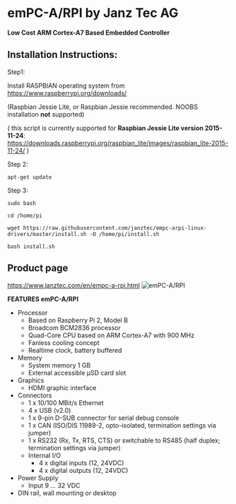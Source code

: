 # emPC-A/RPI by Janz Tec AG
**Low Cost ARM Cortex-A7 Based Embedded Controller**

## Installation Instructions:

Step1:

Install RASPBIAN operating system from https://www.raspberrypi.org/downloads/ 

(Raspbian Jessie Lite, or Raspbian Jessie recommended. NOOBS installation **not** supported)

( this script is currently supported for **Raspbian Jessie Lite version 2015-11-24**: https://downloads.raspberrypi.org/raspbian_lite/images/raspbian_lite-2015-11-24/ )

Step 2:
```
apt-get update
```

Step 3:
```
sudo bash

cd /home/pi

wget https://raw.githubusercontent.com/janztec/empc-arpi-linux-drivers/master/install.sh -O /home/pi/install.sh

bash install.sh
```

## Product page
https://www.janztec.com/en/empc-a-rpi.html
![emPC-A/RPI](https://www.janztec.com/fileadmin/user_upload/Produkte/embedded/emPC-A-RPI/janztec_produkte_embedded_emPC_RPI_raspberry_front.jpg)

**FEATURES emPC-A/RPI**
* Processor 
  * Based on Raspberry Pi 2, Model B 
  * Broadcom BCM2836 processor 
  * Quad-Core CPU based on ARM Cortex-A7  with 900 MHz 
  * Fanless cooling concept 
  * Realtime clock, battery buffered 
* Memory 
  * System memory 1 GB 
  * External accessible µSD card slot  
* Graphics 
  * HDMI graphic interface  
* Connectors  
  * 1 x 10/100 MBit/s Ethernet 
  * 4 x USB (v2.0) 
  * 1 x 9-pin D-SUB connector for serial debug console 
  * 1 x CAN (ISO/DIS 11989-2, opto-isolated, termination settings via jumper) 
  * 1 x RS232 (Rx, Tx, RTS, CTS) or switchable to RS485 (half duplex; termination settings via jumper)  
  * Internal I/O  
    * 4 x digital inputs (12, 24VDC) 
    * 4 x digital outputs (12, 24VDC)  
* Power Supply  
  * Input 9 … 32 VDC 
* DIN rail, wall mounting or desktop 







